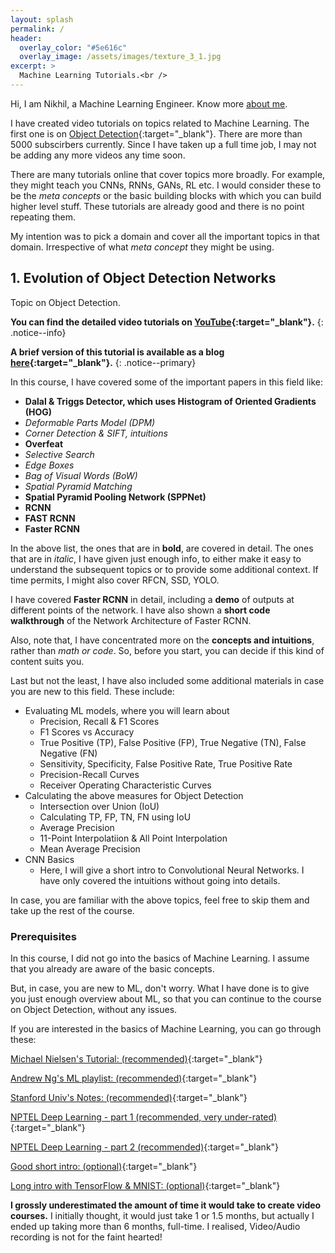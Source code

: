 ```yaml
---
layout: splash
permalink: /
header:
  overlay_color: "#5e616c"
  overlay_image: /assets/images/texture_3_1.jpg
excerpt: >
  Machine Learning Tutorials.<br />
---
```


Hi, I am Nikhil, a Machine Learning Engineer.
Know more [about me](/about).

I have created video tutorials on topics related to Machine Learning.
The first one is on [Object Detection](https://www.youtube.com/playlist?list=PL1GQaVhO4f_jLxOokW7CS5kY_J1t1T17S){:target="_blank"}. There are more than 5000 subscirbers currently. Since I have taken up a full time job, I may not be adding any more videos any time soon.

There are many tutorials online that cover topics more broadly. For example, they might teach you CNNs, RNNs, GANs, RL etc. I would consider these to be the *meta concepts* or the basic building blocks with which you can build higher level stuff. These tutorials are already good and there is no point repeating them.

My intention was to pick a domain and cover all the important topics in that domain. Irrespective of what *meta concept* they might be using.

## 1. Evolution of Object Detection Networks
Topic on Object Detection.

**You can find the detailed video tutorials on  [YouTube](https://www.youtube.com/playlist?list=PL1GQaVhO4f_jLxOokW7CS5kY_J1t1T17S){:target="_blank"}.**
{: .notice--info}

**A brief version of this tutorial is available as a blog [here](/evodn/object_detection_intro/){:target="_blank"}.**
{: .notice--primary}

In this course, I have covered some of the important papers in this field like:
* **Dalal & Triggs Detector, which uses Histogram of Oriented Gradients (HOG)**
* *Deformable Parts Model (DPM)*
* *Corner Detection & SIFT, intuitions*
* **Overfeat**
* *Selective Search*
* *Edge Boxes*
* *Bag of Visual Words (BoW)*
* *Spatial Pyramid Matching*
* **Spatial Pyramid Pooling Network (SPPNet)**
* **RCNN**
* **FAST RCNN**
* **Faster RCNN**

In the above list, the ones that are in **bold**, are covered in detail. The ones that are in *italic*, I have given just enough info, to either make it easy to understand the subsequent topics or to provide some additional context. If time permits, I might also cover RFCN, SSD, YOLO.

I have covered **Faster RCNN** in detail, including a **demo** of outputs at different points of the network. I have also shown a **short code walkthrough** of the Network Architecture of Faster RCNN.

Also, note that, I have concentrated more on the **concepts and intuitions**, rather than *math or code*. So, before you start, you can decide if this kind of content suits you.

Last but not the least, I have also included some additional materials in case you are new to this field. These include:
* Evaluating ML models, where you will learn about
  * Precision, Recall & F1 Scores
  * F1 Scores vs Accuracy
  * True Positive (TP), False Positive (FP), True Negative (TN), False Negative (FN)
  * Sensitivity, Specificity, False Positive Rate, True Positive Rate
  * Precision-Recall Curves
  * Receiver Operating Characteristic Curves
* Calculating the above measures for Object Detection
  * Intersection over Union (IoU)
  * Calculating TP, FP, TN, FN using IoU
  * Average Precision
  * 11-Point Interpolatiion & All Point Interpolation
  * Mean Average Precision
* CNN Basics
  * Here, I will give a short intro to Convolutional Neural Networks. I have only covered the intuitions without going into details.

In case, you are familiar with the above topics, feel free to skip them and take up the rest of the course.

### Prerequisites
In this course, I did not go into the basics of Machine Learning. I assume that you already are aware of the basic concepts.

But, in case, you are new to ML, don't worry. What I have done is to give you just enough overview about ML, so that you can continue to the course on Object Detection, without any issues.

If you are interested in the basics of Machine Learning, you can go through these:

[Michael Nielsen's Tutorial: (recommended)](http://neuralnetworksanddeeplearning.com/chap1.html){:target="_blank"}

[Andrew Ng's ML playlist: (recommended)](https://www.youtube.com/playlist?list=PLkDaE6sCZn6Ec-XTbcX1uRg2_u4xOEky0){:target="_blank"}

[Stanford Univ's Notes: (recommended)](http://cs231n.github.io/neural-networks-1/){:target="_blank"}

[NPTEL Deep Learning - part 1 (recommended, very under-rated)](https://www.youtube.com/playlist?list=PLyqSpQzTE6M9gCgajvQbc68Hk_JKGBAYT){:target="_blank"}

[NPTEL Deep Learning - part 2 (recommended)](https://www.youtube.com/playlist?list=PLyqSpQzTE6M-_1jAqrFCsgCcuTYm_2urp){:target="_blank"}

[Good short intro: (optional)](https://www.youtube.com/watch?v=FmpDIaiMIeA){:target="_blank"}

[Long intro with TensorFlow & MNIST: (optional)](https://www.youtube.com/watch?v=vq2nnJ4g6N0){:target="_blank"}

**I grossly underestimated the amount of time it would take to create video courses.** I initially thought, it would just take 1 or 1.5 months, but actually I ended up taking more than 6 months, full-time. I realised, Video/Audio recording is not for the faint hearted!
